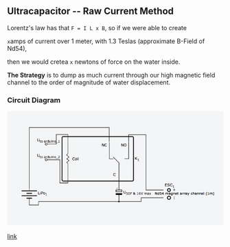 ## Ultracapacitor -- Raw Current Method

Lorentz's law has that `F = I L x B`, so if we were able to create

`x`amps of current over 1 meter, with 1.3 Teslas (approximate B-Field of Nd54),

then we would cretea `x` newtons of force on the water inside.

**The Strategy** is to dump as much current through our high magnetic field channel to the order of magnitude of water displacement.

### Circuit Diagram

![circuit schematic](./circuit_diagram.png)

[link](http://123d.circuits.io/circuits/118750-supercapacitor-driven-open-magnetohydrodynamic-driver_v0-0/embed)
